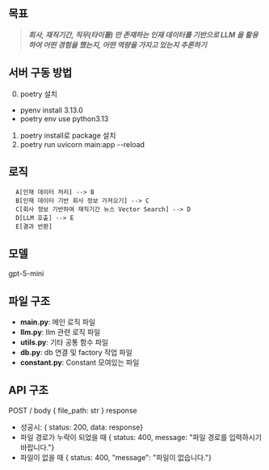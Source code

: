 ## 목표

> **_회사, 재직기간, 직무(타이틀) 만 존재하는 인재 데이터를 기반으로 LLM 을 활용하여 어떤 경험을 했는지, 어떤 역량을 가지고 있는지 추론하기_**

## 서버 구동 방법

0. poetry 설치

- pyenv install 3.13.0
- poetry env use python3.13

1. poetry install로 package 설치
2. poetry run uvicorn main:app --reload

## 로직

```mermaid
  A[인재 데이터 처리] --> B
  B[인재 데이터 기반 회사 정보 가져오기] --> C
  C[회사 정보 기반하여 재직기간 뉴스 Vector Search] --> D
  D[LLM 호출] --> E
  E[결과 반환]
```

## 모델

gpt-5-mini

## 파일 구조

- **main.py**: 메인 로직 파일
- **llm.py**: llm 관련 로직 파일
- **utils.py**: 기타 공통 함수 파일
- **db.py**: db 연결 및 factory 작업 파일
- **constant.py**: Constant 모여있는 파일

## API 구조

POST /
body
{
file_path: str
}
response

- 성공시: { status: 200, data: response}
- 파일 경로가 누락이 되었을 때 { status: 400, message: "파일 경로를 입력하시기 바랍니다."}
- 파일이 없을 때 { status: 400, "message": "파일이 없습니다."}
